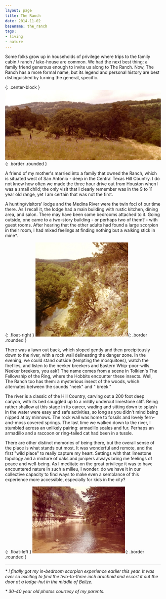 ```yaml
---
layout: page
title: The Ranch
date: 2014-11-02
basename: the_ranch
tags:
- living
- nature
---
```


Some folks grow up in households of privilege where trips to the family cabin /
ranch / lake-house are common. We had the next best thing: a family friend
generous enough to invite us along to The Ranch. Now, The Ranch has a more
formal name, but its legend and personal history are best distinguished by
turning the general, specific.

{: .center-block }
![scanned photo of the ranch](/images/Landscape_1.jpg){: .border .rounded }

<!-- truncate -->

A friend of my mother's married into a family that owned the Ranch, which is
situated west of San Antonio - deep in the Central Texas Hill Country. I do not
know how often we made the three hour drive out from Houston when I was a small
child; the only visit that I clearly remember was in the 9 to 11 year old range,
yet I am certain that was not the first.

A hunting/visitors' lodge and the Medina River were the twin foci of our time
there. As I recall it, the lodge had a main building with rustic kitchen, dining
area, and salon. There may have been some bedrooms attached to it. Going
outside, one came to a two-story building - or perhaps two of them? - with guest
rooms. After hearing that the other adults had found a large scorpion in their
room, I had mixed feelings at finding nothing but a walking stick in mine*.

{: .float-right }
![photo Above the Medina river](/images/Above%20the%20Medina.jpg){: .border .rounded }

There was a lawn out back, which sloped gently and then precipitously down to
the river, with a rock wall delineating the danger zone. In the evening, we
could stand outside (tempting the mosquitoes), watch the fireflies, and listen
to the neeker breekers and Eastern Whip-poor-wills. Neeker breekers, you ask?
The name comes from a scene in Tolkien's The Fellowship of the Ring, where the
Hobbits encounter these insects. Well, The Ranch too has them: a mysterious
insect of the woods, which alternates between the sounds "neek" and " breek."

The river is a classic of the Hill Country, carving out a 200 foot deep canyon,
with its bed snuggled up to a mildly undercut limestone cliff. Being rather
shallow at this stage in its career, wading and sitting down to splash in the
water were easy and safe activities, so long as you didn't mind being nipped at
by minnows. The rock wall was home to fossils and lovely fern-and-moss covered
springs. The last time we walked down to the river, I stumbled across an
unlikely pairing: armadillo scales and fur. Perhaps an armadillo and a raccoon
or ring-tailed cat had been in a tussle.

There are other distinct memories of being there, but the overall sense of the
place is what stands out most. It was wonderful and remote, and the first "wild
place" to really capture my heart. Settings with that limestone topology and a
mixture of oaks and junipers always bring me feelings of peace and well-being.
As I meditate on the great privilege it was to have encountered nature in such a
milieu, I wonder: do we have it in our collective capacity to find ways to make
even a semblance of this experience more accessible, especially for kids in the
city?

{: .float-left }
![looking along the river](/images/Down%20the%20river.jpg){: .border .rounded }

---

_\* I finally got my in-bedroom scorpion experience earlier this year. It was
ever so exciting to find the two-to-three inch arachnid and escort it out the
door at a lodge-hut in the middle of Belize._

_\* 30-40 year old photos courtesy of my parents._
